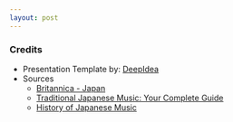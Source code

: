 ```yaml
---
layout: post
---
```


### Credits 


* Presentation Template by: [DeepIdea](https://github.com/deepidea/web-presentation)
* Sources
  * [Britannica - Japan](https://www.britannica.com/place/Japan)
  * [Traditional Japanese Music: Your Complete Guide](https://www.audionetwork.com/content/the-edit/expertise/traditional-japanese-music)
  * [History of Japanese Music](https://www.audionetwork.com/content/the-edit/inspiration/history-of-japanese-music)
